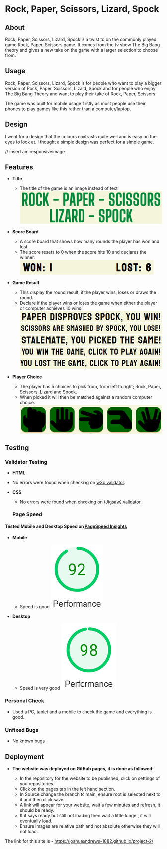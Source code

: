 # Rock, Paper, Scissors, Lizard, Spock

## About

Rock, Paper, Scissors, Lizard, Spock is a twist to on the commonly played game Rock, Paper, Scissors game.
It comes from the tv show The Big Bang theory and gives a new take on the game with a larger selection to choose from.

## Usage

Rock, Paper, Scissors, Lizard, Spock is for people who want to play a bigger version of Rock, Paper, Scissors, Lizard, Spock and for people who enjoy The Big Bang Theory and want to play their take of Rock, Paper, Scissors.

The game was built for mobile usage firstly as most people use their phones to play games like this rather than a computer/laptop.

## Design

I went for a design that the colours contrasts quite well and is easy on the eyes to look at.
I thought a simple design was perfect for a simple game.

// insert amiresponsiveimage

## Features

 - __Title__

   - The title of the game is an image instead of text
![Game Title Image](assets/readme-images/title.png)

 - __Score Board__

   - A score board that shows how many rounds the player has won and lost.
   - The score resets to 0 when the score hits 10 and declares the winner.
![Score Board Image](assets/readme-images/scoreboard.png)

 - __Game Result__

   - This display the round result, if the player wins, loses or draws the round.
   - Declare if the player wins or loses the game when either the player or computer achieves 10 wins.
![Player Wins Round](assets/readme-images/resultwin.png)
![Player Loses Round](assets/readme-images/resultlose.png)
![Player Draws Round](assets/readme-images/resultdraw.png)
![Player Wins Game](assets/readme-images/wingame.png)
![Player Loses Game](assets/readme-images/lostgame.png)

 - __Player Choice__

   - The player has 5 choices to pick from, from left to right; Rock, Paper, Scissors, Lizard and Spock.
   - When picked it will then be matched against a random computer choice.
  ![Game Choices](assets/readme-images/choices.png)

## Testing

### Validator Testing

  - __HTML__

  - No errors were found when checking on [w3c validator](http://jigsaw.w3.org/css-validator/validator?lang=en&profile=css3svg&uri=https%3A%2F%2Fjoshuaandrews-1882.github.io%2Fproject-2%2F&usermedium=all&vextwarning=&warning=1).
- __CSS__

  - No errors were found when checking on [(Jigsaw) validator](http://jigsaw.w3.org/css-validator/validator?lang=en&profile=css3svg&uri=https%3A%2F%2Fjoshuaandrews-1882.github.io%2Fproject-2%2F&usermedium=all&vextwarning=&warning=1).

  ### Page Speed

#### Tested Mobile and Desktop Speed on [PageSpeed Insights](https://developers.google.com/speed/pagespeed/insights/)

- __Mobile__

  - Speed is good
![Mobile Web Speed](assets/readme-images/mobile.png)


- __Desktop__

  - Speed is very good
![Desktop Web Speed](assets/readme-images/desktop.png)

### Personal Check

  - Used a PC, tablet and a mobile to check the game and everything is good.

### Unfixed Bugs

  - No known bugs

## Deployment

- __The website was deployed on GitHub pages, it is done as followed:__

  - In the repository for the website to be published, click on settings of you repositories.
  - Click on the pages tab in the left hand section.
  - In Source change the branch to main, ensure root is selected next to it and then click save.
  - A link will appear for your website, wait a few minutes and refresh, it should be ready.
  - If it says ready but still not loading then wait a little longer, it will eventually load.
  - Ensure images are relative path and not absolute otherwise they will not load.

The link for this site is - https://joshuaandrews-1882.github.io/project-2/ 
